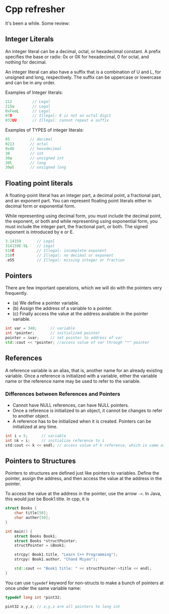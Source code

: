 # Cpp refresher

It's been a while.  Some review:

## Integer Literals

An integer literal can be a decimal, octal, or hexadecimal constant. A prefix specifies the base or radix: 0x or 0X for hexadecimal, 0 for octal, and nothing for decimal.

An integer literal can also have a suffix that is a combination of U and L, for unsigned and long, respectively. The suffix can be uppercase or lowercase and can be in any order.

Examples of Integer literals:  

```cpp
212         // Legal
215u        // Legal
0xFeeL      // Legal
078         // Illegal: 8 is not an octal digit
032UU       // Illegal: cannot repeat a suffix
```

Examples of TYPES of integer literals:  

```cpp
85         // decimal
0213       // octal
0x4b       // hexadecimal
30         // int
30u        // unsigned int
30l        // long
30ul       // unsigned long
```

## Floating point literals

A floating-point literal has an integer part, a decimal point, a fractional part, and an exponent part. You can represent floating point literals either in decimal form or exponential form.

While representing using decimal form, you must include the decimal point, the exponent, or both and while representing using exponential form, you must include the integer part, the fractional part, or both. The signed exponent is introduced by e or E.

```cpp
3.14159       // Legal
314159E-5L    // Legal
510E          // Illegal: incomplete exponent
210f          // Illegal: no decimal or exponent
.e55          // Illegal: missing integer or fraction
```

## Pointers

There are few important operations, which we will do with the pointers very frequently.  

- (a) We define a pointer variable.  
- (b) Assign the address of a variable to a pointer.  
- (c) Finally access the value at the address available in the pointer variable.  

```cpp
int var = 340;      // variable
int *pointer;       // initialized pointer
pointer = &var;     // set pointer to address of var
std::cout << *pointer; //access value of var through "*" pointer
```

## References  

A reference variable is an alias, that is, another name for an already existing variable. Once a reference is initialized with a variable, either the variable name or the reference name may be used to refer to the variable.

### Differences between References and Pointers

- Cannot have NULL references, can have NULL pointers.  
- Once a reference is initialized to an object, it cannot be changes to refer to another object.  
- A reference has to be initialized when it is created.  Pointers can be initialized at any time.

```cpp
int i = 5;      // variable
int &k = i;     // initialize reference to i
std:cout << k << endl; // access value of k reference, which is same as i;
```

## Pointers to Structures

Pointers to structures are defined just like pointers to variables. Define the pointer, assign the address, and then access the value at the address in the pointer.  

To access the value at the address in the pointer, use the arrow `->`.
In Java, this would just be Book1.title.  In cpp, it is 

```cpp
struct Books {
    char title[50];
    char auther[50];
}

int main() {
    struct Books Book1;
    struct Books *structPointer;
    structPointer = &Book1;

    strcpy( Book1.title, "Learn C++ Programming");
    strcpy( Book1.author, "Chand Miyan"); 

    std::cout << "Book1 title: " << structPointer->title << endl;
}
```

You can use `typedef` keyword for non-structs to make a bunch of pointers at once under the same variable name:

```cpp
typedef long int *pint32;

pint32 x,y,z; // x,y,z are all pointers to long int
```
